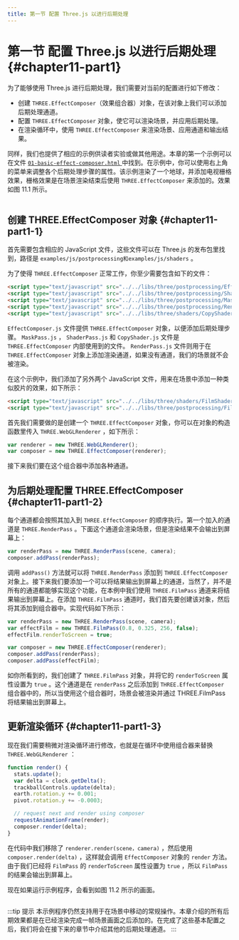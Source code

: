 ```yaml
---
title: 第一节 配置 Three.js 以进行后期处理
---
```

# 第一节 配置 Three.js 以进行后期处理 {#chapter11-part1}

为了能够使用 Three.js 进行后期处理，我们需要对当前的配置进行如下修改：

* 创建 `THREE.EffectComposer`（效果组合器）对象，在该对象上我们可以添加后期处理通道。
* 配置 `THREE.EffectComposer` 对象，使它可以渲染场景，并应用后期处理。
* 在渲染循环中，使用 `THREE.EffectComposer` 来渲染场景、应用通道和输出结果。

同样，我们也提供了相应的示例供读者实验或做其他用途。本章的第一个示例可以在文件 [ `01-basic-effect-composer.html` ](/example/chapter11/01-basic-effect-composer) 中找到。在示例中，你可以使用右上角的菜单来调整各个后期处理步骤的属性。该示例渲染了一个地球，并添加电视栅格效果，栅格效果是在场景渲染结束后使用 `THREE.EffectComposer` 来添加的。效果如图 11.1 所示。

<Image :index="1" />

## 创建 THREE.EffectComposer 对象 {#chapter11-part1-1}

首先需要包含相应的 JavaScript 文件，这些文件可以在 Three.js 的发布包里找到，路径是 `examples/js/postprocessing和examples/js/shaders` 。

为了使得 `THREE.EffectComposer` 正常工作，你至少需要包含如下的文件：

```html
<script type="text/javascript" src="../../libs/three/postprocessing/EffectComposer.js"></script>
<script type="text/javascript" src="../../libs/three/postprocessing/ShaderPass.js"></script>
<script type="text/javascript" src="../../libs/three/postprocessing/MaskPass.js"></script>
<script type="text/javascript" src="../../libs/three/postprocessing/RenderPass.js"></script>
<script type="text/javascript" src="../../libs/three/shaders/CopyShader.js"></script>
```

`EffectComposer.js` 文件提供 `THREE.EffectComposer` 对象，以便添加后期处理步骤。 `MaskPass.js` ， `ShaderPass.js` 和 `CopyShader.js` 文件是 `THREE.EffectComposer` 内部使用到的文件。 `RenderPass.js` 文件则用于在 `THREE.EffectComposer` 对象上添加渲染通道，如果没有通道，我们的场景就不会被渲染。

在这个示例中，我们添加了另外两个 JavaScript 文件，用来在场景中添加一种类似胶片的效果，如下所示：

```html
<script type="text/javascript" src="../../libs/three/shaders/FilmShader.js"></script>
<script type="text/javascript" src="../../libs/three/postprocessing/FilmPass.js"></script>
```

首先我们需要做的是创建一个 `THREE.EffectComposer` 对象，你可以在对象的构造函数里传入 `THREE.WebGLRenderer` ，如下所示：

```js
var renderer = new THREE.WebGLRenderer();
var composer = new THREE.EffectComposer(renderer);
```

接下来我们要在这个组合器中添加各种通道。

## 为后期处理配置 THREE.EffectComposer {#chapter11-part1-2}

每个通道都会按照其加入到 `THREE.EffectComposer` 的顺序执行。第一个加入的通道是 `THREE.RenderPass` 。下面这个通道会渲染场景，但是渲染结果不会输出到屏幕上：

```js
var renderPass = new THREE.RenderPass(scene, camera);
composer.addPass(renderPass);
```

调用 `addPass()` 方法就可以将 `THREE.RenderPass` 添加到 `THREE.EffectComposer` 对象上。接下来我们要添加一个可以将结果输出到屏幕上的通道，当然了，并不是所有的通道都能够实现这个功能，在本例中我们使用 `THREE.FilmPass` 通道来将结果输出到屏幕上。在添加 `THREE.FilmPass` 通道时，我们首先要创建该对象，然后将其添加到组合器中。实现代码如下所示：

```js
var renderPass = new THREE.RenderPass(scene, camera);
var effectFilm = new THREE.FilmPass(0.8, 0.325, 256, false);
effectFilm.renderToScreen = true;

var composer = new THREE.EffectComposer(renderer);
composer.addPass(renderPass);
composer.addPass(effectFilm);
```

如你所看到的，我们创建了 `THREE.FilmPass` 对象，并将它的 `renderToScreen` 属性设置为 `true` 。这个通道是在 `renderPass` 之后添加到 `THREE.EffectComposer` 组合器中的，所以当使用这个组合器时，场景会被渲染并通过 THREE.FilmPass 将结果输出到屏幕上。

## 更新渲染循环 {#chapter11-part1-3}

现在我们需要稍微对渲染循环进行修改，也就是在循环中使用组合器来替换 `THREE.WebGLRenderer` ：

```js
function render() {
  stats.update();
  var delta = clock.getDelta();
  trackballControls.update(delta);
  earth.rotation.y += 0.001;
  pivot.rotation.y += -0.0003;

  // request next and render using composer
  requestAnimationFrame(render);
  composer.render(delta);
}
```

在代码中我们移除了 `renderer.render(scene，camera)` ，然后使用 `composer.render(delta)` ，这样就会调用 `EffectComposer` 对象的 `render` 方法。由于我们已经将 `FilmPass` 的 `renderToScreen` 属性设置为 `true` ，所以 `FilmPass` 的结果会输出到屏幕上。

现在如果运行示例程序，会看到如图 11.2 所示的画面。

<Image :index="2" />

:::tip 提示
本示例程序仍然支持用于在场景中移动的常规操作。本章介绍的所有后期效果都是在已经渲染完成一帧场景画面之后添加的。在完成了这些基本配置之后，我们将会在接下来的章节中介绍其他的后期处理通道。
:::
